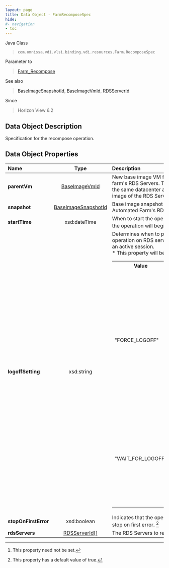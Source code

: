 ```yaml
---
layout: page
title: Data Object - FarmRecomposeSpec
hide:
#- navigation
- toc
---
```






Java Class
> `com.omnissa.vdi.vlsi.binding.vdi.resources.Farm.RecomposeSpec`

Parameter to
> [Farm_Recompose](vdi.resources.Farm.md#recompose)

See also
> [BaseImageSnapshotId](vdi.entity.BaseImageSnapshotId.md), [BaseImageVmId](vdi.entity.BaseImageVmId.md), [RDSServerId](vdi.entity.RDSServerId.md)

Since
> Horizon View 6.2


## Data Object Description

Specification for the recompose operation.

## Data Object Properties

 Name | Type | Description
:---|:---:|:---
**parentVm**| [BaseImageVmId](vdi.entity.BaseImageVmId.md)|  New base image VM for automated farm's RDS Servers. This must be in the same datacenter as the base image of the RDS Server.
**snapshot**| [BaseImageSnapshotId](vdi.entity.BaseImageSnapshotId.md)|  Base image snapshot for the Automated Farm's RDS Servers.
**startTime**|  xsd:dateTime|  When to start the operation. If unset the operation will begin immediately. [^1]
**logoffSetting**|  xsd:string|  Determines when to perform the operation on RDS servers which have an active session. <br>* This property will be one of:<br><table><tr><th>Value</th><th>Description</th></tr><tr><td>"FORCE_LOGOFF"</td><td>Users will be forced to log off when the system is ready to operate on their RDS Servers. Before being forcibly logged off, users may have a grace period in which to save their work (Global Settings).</td></tr><tr><td>"WAIT_FOR_LOGOFF"</td><td>Wait for connected users to disconnect before the task starts. The operation starts immediately on RDS Servers without active sessions.</td></tr></table>
**stopOnFirstError**|  xsd:boolean|  Indicates that the operation should stop on first error. [^6]
**rdsServers**| [RDSServerId[]](vdi.entity.RDSServerId.md)|  The RDS Servers to recompose.


 


[^1]: This property need not be set.
[^6]: This property has a default value of true.